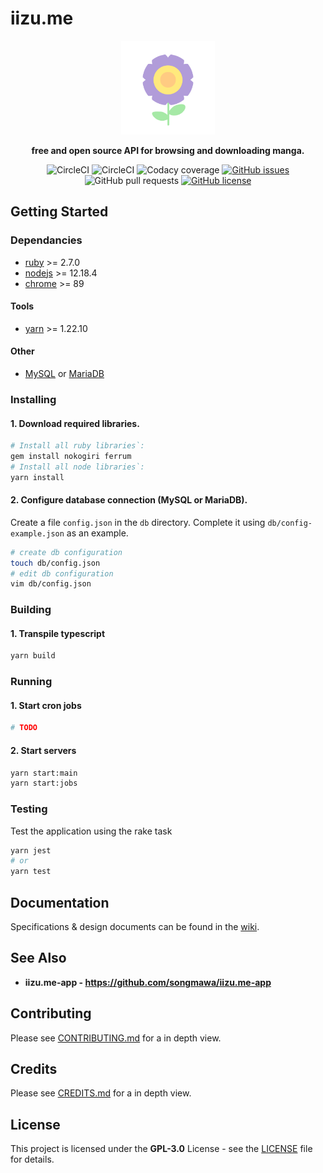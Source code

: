 # **iizu.me**


<div align="center">
<img src=".repo/icon.png" alt='Project banner' height='150px'>

**free and open source API for browsing and downloading manga.**

![CircleCI](https://img.shields.io/circleci/build/github/ottxrgxist/iizume/master?label=master&style=flat-square)
![CircleCI](https://img.shields.io/circleci/build/github/ottxrgxist/iizume/dev?label=dev&style=flat-square)
![Codacy coverage](https://img.shields.io/codacy/coverage/3fcc1ed5d7c84dc8a8ebc1ffe9ca56d6?style=flat-square)
[![GitHub issues](https://img.shields.io/github/issues/ottxrgxist/iizume?style=flat-square)](https://github.com/ottxrgxist/iizume/issues)
![GitHub pull requests](https://img.shields.io/github/issues-pr/songmawa/iizume?style=flat-square)
[![GitHub license](https://img.shields.io/github/license/ottxrgxist/iizume?style=flat-square)](https://github.com/ottxrgxist/iizume/blob/master/LICENSE)

</div>

## Getting Started

### Dependancies

- [ruby](https://www.ruby-lang.org/en/) >= 2.7.0
- [nodejs](https://nodejs.org/) >= 12.18.4
- [chrome](https://www.google.com/chrome/) >= 89
#### Tools
- [yarn](https://classic.yarnpkg.com/) >= 1.22.10
#### Other
- [MySQL](https://www.mysql.com/) or [MariaDB](https://mariadb.org/)
### Installing

#### 1. Download required libraries.
```sh
# Install all ruby libraries`:
gem install nokogiri ferrum
# Install all node libraries`:
yarn install
```

#### 2. Configure database connection (MySQL or MariaDB).
Create a file `config.json` in the `db` directory. Complete it using `db/config-example.json` as an example.
```sh
# create db configuration
touch db/config.json
# edit db configuration
vim db/config.json
```

### Building
#### 1. Transpile typescript
```sh
yarn build
```

### Running

#### 1. Start cron jobs
```sh
# TODO
```

#### 2. Start servers
```sh
yarn start:main
yarn start:jobs
```

### Testing
Test the application using the rake task
```sh
yarn jest
# or
yarn test
```

## Documentation

Specifications & design documents can be found in the [wiki](/wiki).

## See Also

- **iizu.me-app - https://github.com/songmawa/iizu.me-app**

## Contributing

Please see [CONTRIBUTING.md](CONTRIBUTING.md) for a in depth view.

## Credits

Please see [CREDITS.md](CREDITS.md) for a in depth view.

## License

This project is licensed under the **GPL-3.0** License - see the [LICENSE](LICENSE) file for details.
